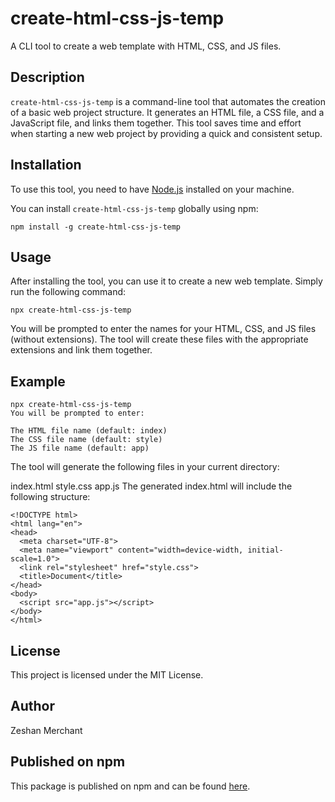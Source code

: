 # create-html-css-js-temp

A CLI tool to create a web template with HTML, CSS, and JS files.

## Description

`create-html-css-js-temp` is a command-line tool that automates the creation of a basic web project structure. It generates an HTML file, a CSS file, and a JavaScript file, and links them together. This tool saves time and effort when starting a new web project by providing a quick and consistent setup.

## Installation

To use this tool, you need to have [Node.js](https://nodejs.org/) installed on your machine.

You can install `create-html-css-js-temp` globally using npm:

```
npm install -g create-html-css-js-temp
```

## Usage
After installing the tool, you can use it to create a new web template. Simply run the following command:

```
npx create-html-css-js-temp
```

You will be prompted to enter the names for your HTML, CSS, and JS files (without extensions). The tool will create these files with the appropriate extensions and link them together.

## Example
```
npx create-html-css-js-temp
You will be prompted to enter:

The HTML file name (default: index)
The CSS file name (default: style)
The JS file name (default: app)
```

The tool will generate the following files in your current directory:

index.html
style.css
app.js
The generated index.html will include the following structure:

```
<!DOCTYPE html>
<html lang="en">
<head>
  <meta charset="UTF-8">
  <meta name="viewport" content="width=device-width, initial-scale=1.0">
  <link rel="stylesheet" href="style.css">
  <title>Document</title>
</head>
<body>
  <script src="app.js"></script>
</body>
</html>
```

## License
This project is licensed under the MIT License.

## Author
Zeshan Merchant

## Published on npm
This package is published on npm and can be found [here](https://www.npmjs.com/package/create-html-css-js-temp).
